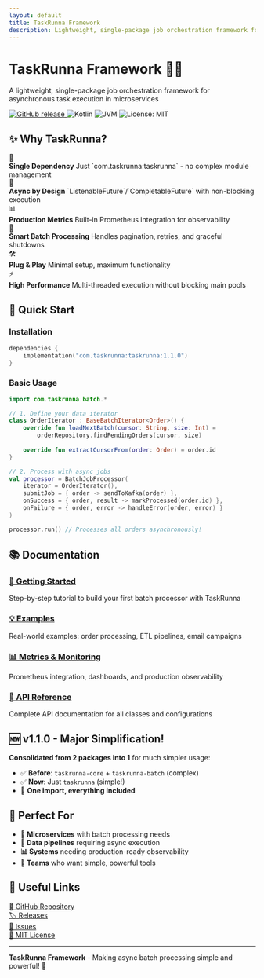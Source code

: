 ```yaml
---
layout: default
title: TaskRunna Framework
description: Lightweight, single-package job orchestration framework for asynchronous task execution
---
```


<div class="hero">
  <h1>TaskRunna Framework 🏃‍♂️</h1>
  <p>A lightweight, single-package job orchestration framework for asynchronous task execution in microservices</p>
</div>

<div class="badges">
  <a href="https://github.com/thisKK/taskrunna-framework/releases">
    <img src="https://img.shields.io/github/v/release/thisKK/taskrunna-framework" alt="GitHub release">
  </a>
  <img src="https://img.shields.io/badge/Kotlin-1.9.20-7F52FF.svg?logo=kotlin" alt="Kotlin">
  <img src="https://img.shields.io/badge/JVM-17+-orange.svg" alt="JVM">
  <img src="https://img.shields.io/badge/License-MIT-yellow.svg" alt="License: MIT">
</div>

## ✨ Why TaskRunna?

<div class="features">
  <div class="feature-item">
    <div class="feature-emoji">🎯</div>
    <div class="feature-content">
      <strong>Single Dependency</strong>
      Just `com.taskrunna:taskrunna` - no complex module management
    </div>
  </div>
  
  <div class="feature-item">
    <div class="feature-emoji">🚀</div>
    <div class="feature-content">
      <strong>Async by Design</strong>
      `ListenableFuture`/`CompletableFuture` with non-blocking execution
    </div>
  </div>
  
  <div class="feature-item">
    <div class="feature-emoji">📊</div>
    <div class="feature-content">
      <strong>Production Metrics</strong>
      Built-in Prometheus integration for observability
    </div>
  </div>
  
  <div class="feature-item">
    <div class="feature-emoji">🔄</div>
    <div class="feature-content">
      <strong>Smart Batch Processing</strong>
      Handles pagination, retries, and graceful shutdowns
    </div>
  </div>
  
  <div class="feature-item">
    <div class="feature-emoji">🛠️</div>
    <div class="feature-content">
      <strong>Plug & Play</strong>
      Minimal setup, maximum functionality
    </div>
  </div>
  
  <div class="feature-item">
    <div class="feature-emoji">⚡</div>
    <div class="feature-content">
      <strong>High Performance</strong>
      Multi-threaded execution without blocking main pools
    </div>
  </div>
</div>

<div class="quick-start">
  <h2>🚀 Quick Start</h2>
  
  <h3>Installation</h3>
  
  ```kotlin
  dependencies {
      implementation("com.taskrunna:taskrunna:1.1.0")
  }
  ```
  
  <h3>Basic Usage</h3>
  
  ```kotlin
  import com.taskrunna.batch.*
  
  // 1. Define your data iterator
  class OrderIterator : BaseBatchIterator<Order>() {
      override fun loadNextBatch(cursor: String, size: Int) = 
          orderRepository.findPendingOrders(cursor, size)
      
      override fun extractCursorFrom(order: Order) = order.id
  }
  
  // 2. Process with async jobs
  val processor = BatchJobProcessor(
      iterator = OrderIterator(),
      submitJob = { order -> sendToKafka(order) },
      onSuccess = { order, result -> markProcessed(order.id) },
      onFailure = { order, error -> handleError(order, error) }
  )
  
  processor.run() // Processes all orders asynchronously!
  ```
</div>

## 📚 Documentation

<div class="docs-grid">
  <div class="docs-card">
    <h3><a href="getting-started">🚀 Getting Started</a></h3>
    <p>Step-by-step tutorial to build your first batch processor with TaskRunna</p>
  </div>
  
  <div class="docs-card">
    <h3><a href="examples">💡 Examples</a></h3>
    <p>Real-world examples: order processing, ETL pipelines, email campaigns</p>
  </div>
  
  <div class="docs-card">
    <h3><a href="metrics">📊 Metrics & Monitoring</a></h3>
    <p>Prometheus integration, dashboards, and production observability</p>
  </div>
  
  <div class="docs-card">
    <h3><a href="api-reference">📖 API Reference</a></h3>
    <p>Complete API documentation for all classes and configurations</p>
  </div>
</div>

## 🆕 v1.1.0 - Major Simplification!

**Consolidated from 2 packages into 1** for much simpler usage:

- ✅ **Before**: `taskrunna-core` + `taskrunna-batch` (complex)
- ✅ **Now**: Just `taskrunna` (simple!)  
- 🎯 **One import, everything included**

## 🎯 Perfect For

- **🏢 Microservices** with batch processing needs
- **🔄 Data pipelines** requiring async execution  
- **📊 Systems** needing production-ready observability
- **👥 Teams** who want simple, powerful tools

## 🔗 Useful Links

<div class="links-grid">
  <div class="link-item">
    <a href="https://github.com/thisKK/taskrunna-framework">📂 GitHub Repository</a>
  </div>
  
  <div class="link-item">
    <a href="https://github.com/thisKK/taskrunna-framework/releases">🏷️ Releases</a>
  </div>
  
  <div class="link-item">
    <a href="https://github.com/thisKK/taskrunna-framework/issues">🐛 Issues</a>
  </div>
  
  <div class="link-item">
    <a href="https://github.com/thisKK/taskrunna-framework/blob/main/LICENSE">📄 MIT License</a>
  </div>
</div>

---

**TaskRunna Framework** - Making async batch processing simple and powerful! 🚀 

 